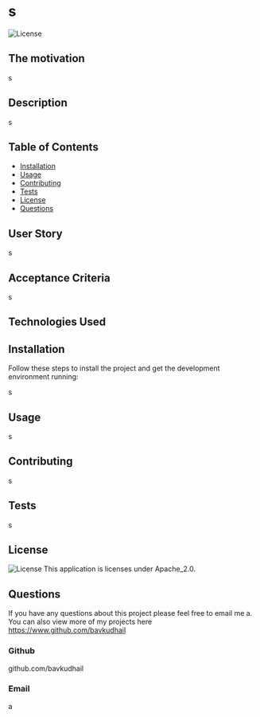 # s

![License](https://img.shields.io/badge/License-Apache_2.0-blue.svg)

## The motivation

s

## Description

s

## Table of Contents

- [Installation](#installation)
- [Usage](#usage)
- [Contributing](#contributing)
- [Tests](#tests)
- [License](#license)
- [Questions](#questions)

## User Story

s

## Acceptance Criteria

s

## Technologies Used

## Installation

Follow these steps to install the project and get the development environment running:

s

## Usage

s

## Contributing

s

## Tests

s

## License

![License](https://img.shields.io/badge/License-Apache_2.0-blue.svg)
This application is licenses under Apache_2.0.

## Questions

If you have any questions about this project please feel free to email me a. You can also view more of my projects here https://www.github.com/bavkudhail

### Github

github.com/bavkudhail

### Email

a
